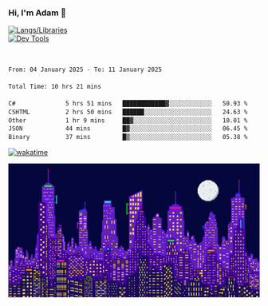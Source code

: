 ### Hi, I'm Adam 👋

[![Langs/Libraries](https://skillicons.dev/icons?i=cs,dotnet,js,css,html,sass,ts,jquery,bootstrap)](https://skillicons.dev)
<br/>
[![Dev Tools](https://skillicons.dev/icons?i=git,github,githubactions,visualstudio)](https://skillicons.dev)

<br/>

<!--START_SECTION:waka-->

```txt
From: 04 January 2025 - To: 11 January 2025

Total Time: 10 hrs 21 mins

C#              5 hrs 51 mins   ████████████▓░░░░░░░░░░░░   50.93 %
CSHTML          2 hrs 50 mins   ██████░░░░░░░░░░░░░░░░░░░   24.63 %
Other           1 hr 9 mins     ██▓░░░░░░░░░░░░░░░░░░░░░░   10.01 %
JSON            44 mins         █▓░░░░░░░░░░░░░░░░░░░░░░░   06.45 %
Binary          37 mins         █▒░░░░░░░░░░░░░░░░░░░░░░░   05.38 %
```

<!--END_SECTION:waka-->

[![wakatime](https://wakatime.com/badge/user/2234bda2-efd3-47c5-8724-79108edfe9aa.svg)](https://wakatime.com/@2234bda2-efd3-47c5-8724-79108edfe9aa)

![Pixelated city at night](./media/city.gif)

